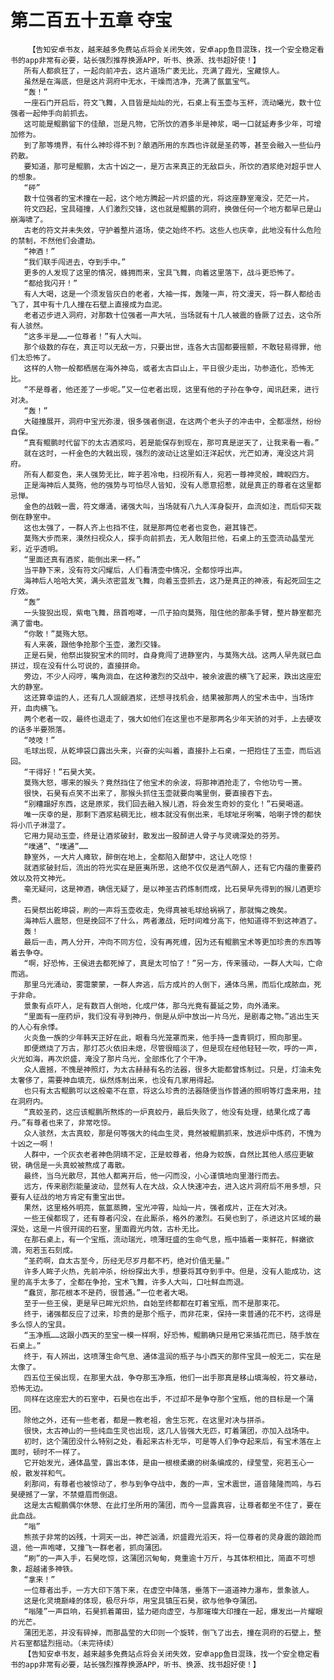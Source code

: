 # 第二百五十五章 夺宝
        【告知安卓书友，越来越多免费站点将会关闭失效，安卓app鱼目混珠，找一个安全稳定看书的app非常有必要，站长强烈推荐换源APP，听书、换源、找书超好使！】
       所有人都疯狂了，一起向前冲去，这片道场广袤无比，充满了霞光，宝藏惊人。
       虽然是在海底，但是这片洞府中无水，干燥而洁净，充满了氤氲宝气。
       “轰！”
       一座石门开启后，符文飞舞，入目皆是灿灿的光，石桌上有玉壶与玉杯，流动曦光，数十位强者一起伸手向前抓去。
       这可能是鲲鹏留下的佳酿，岂是凡物，它所饮的酒多半是神浆，喝一口就延寿多少年，可增加修为。
       到了那等境界，有什么神珍得不到？酿酒所用的东西也许就是圣药等，甚至会融入一些仙丹药散。
       要知道，那可是鲲鹏，太古十凶之一，是万古来真正的无敌巨头，所饮的酒浆绝对超乎世人的想象。
       “砰”
       数十位强者的宝术撞在一起，这个地方腾起一片炽盛的光，将这座静室淹没，茫茫一片。
       符文四起，宝具碰撞，人们激烈交锋，这也就是鲲鹏的洞府，换做任何一个地方都早已是山崩海啸了。
       古老的符文并未失效，守护着整片道场，使之始终不朽。这些人也庆幸，此地没有什么危险的禁制，不然他们会遭劫。
       “神酒！”
       “我们联手闯进去，夺到手中。”
       更多的人发现了这里的情况，蜂拥而来，宝具飞舞，向着这里落下，战斗更恐怖了。
       “都给我闪开！”
       有人大喝，这是一个须发皆灰白的老者，大袖一挥，轰隆一声，符文漫天，将一群人都给击飞了，其中有十几人撞在石壁上直接成为血泥。
       老者迈步进入洞府，对那数十位强者一声大吼，当场就有十几人被震的昏厥了过去，这令所有人骇然。
       “这多半是……一位尊者！”有人大叫。
       那个级数的存在，真正可以无敌一方，只要出世，连各大古国都要摇颤，不敢轻易得罪，他们太恐怖了。
       这样的人物一般都栖居在海外神岛，或者太古巨山上，平日很少走出，功参造化，恐怖无比。
       “不是尊者，他还差了一步呢。”又一位老者出现，这里有他的子孙在争夺，闻讯赶来，进行对决。
       “轰！”
       大碰撞展开，洞府中宝光弥漫，很多强者倒退，在这两个老头子的冲击中，全都凛然，纷纷自保。
       “真有鲲鹏时代留下的太古酒浆吗，若是能保存到现在，那可真是逆天了，让我来看一看。”
       就在这时，一杆金色的大戟出现，强烈的波动让这里如汪洋起伏，光芒如涛，淹没这片洞府。
       所有人都变色，来人强势无比，眸子若冷电，扫视所有人，宛若一尊神灵般，睥睨四方。
       正是海神后人莫殇，他的强势与可怕尽人皆知，没有人愿意招惹，就是真正的尊者在这里都忌惮。
       金色的战戟一震，符文爆涌，诸强大叫，当场就有八九人浑身裂开，血流如注，而后仰天栽倒在静室中。
       这也太强了，一群人齐上也挡不住，就是那两位老者也变色，避其锋芒。
       莫殇大步而来，漠然扫视众人，探手向前抓去，无人敢阻拦他，石桌上的玉壶流动晶莹光彩，近乎透明。
       “里面还真有酒浆，能倒出来一杯。”
       当平静下来，没有符文闪耀后，人们看清壶中情况，全都惊呼出声。
       海神后人哈哈大笑，满头浓密蓝发飞舞，向着玉壶抓去，这乃是真正的神液，有起死回生之疗效。
       “轰”
       一头狻猊出现，紫电飞舞，昂首咆哮，一爪子拍向莫殇，阻住他的那条手臂，整片静室都充满了雷电。
       “你敢！”莫殇大怒。
       有人来袭，跟他争抢那个玉壶，激烈交锋。
       正是石昊，他祭出狻猊宝术的同时，自身竟闯了进静室内，与莫殇大战。这两人早先就已血拼过，现在没有什么可说的，直接拼命。
       旁边，不少人闷哼，嘴角淌血，在这种激烈的交战中，被余波震的横飞了起来，跌出这座宏大的静室。
       这还算幸运的人，还有几人觊觎酒浆，还想寻找机会，结果被那两人的宝术击中，当场炸开，血肉横飞。
       两个老者一叹，最终也退走了，强大如他们在这里也不是那两名少年天骄的对手，上去硬攻的话多半要殒落。
       “吱吱！”
       毛球出现，从乾坤袋口露出头来，兴奋的尖叫着，直接扑上石桌，一把抱住了玉壶，而后逃回。
       “干得好！”石昊大笑。
       莫殇大怒，哪来的猴头？竟然挡住了他宝术的余波，将那神酒抢走了，令他功亏一篑。
       很快，石昊有点笑不出来了，那猴头抓住玉壶就要向嘴里倒，要直接吞下去。
       “别糟蹋好东西，这是原浆，我们回去融入猴儿酒，将会发生奇妙的变化！”石昊喝道。
       唯一庆幸的是，那剩下酒浆粘稠无比，根本就没有倒出来，毛球呲牙咧嘴，哈喇子馋的都快将小爪子淋湿了。
       它用力晃动玉壶，终是让酒浆破封，散发出一股醉进人骨子与灵魂深处的芬芳。
       “噗通”、“噗通”……
       静室外，一大片人瘫软，醉倒在地上，全都陷入酣梦中，这让人吃惊！
       就酒浆破封后，流出的符光实在是匪夷所思，这绝不仅仅是酒气醉人，还有它内蕴的重要药效以及符文神光。
       毫无疑问，这是神酒，确信无疑了，是以神圣古药炼制而成，比石昊早先得到的猴儿酒更珍贵。
       石昊祭出乾坤袋，刷的一声将玉壶收走，免得真被毛球给祸祸了，那就悔之晚矣。
       海神后人震怒，但是挽回不了什么，两者激战，短时间难分高下，他知道得不到这神酒了。
       轰！
       最后一击，两人分开，冲向不同方位，没有再死缠，因为还有鲲鹏宝术等更加珍贵的东西等着去争夺。
       “啊，好恐怖，王侯进去都死掉了，真是太可怕了！”另一方，传来骚动，一群人大叫，亡命而逃。
       那里乌光涌动，雾霭蒙蒙，一群人奔逃，后方成片的人倒下，通体乌黑，而后化成脓血，死于非命。
       景象有点吓人，足有数百人倒地，化成尸体，那乌光竟有蔓延之势，向外涌来。
       “里面有一座药炉，我们没有寻到神丹，倒是从炉中放出一片乌光，是剧毒之物。”逃出生天的人心有余悸。
       火炎鱼一族的少年韩天正好在此，眼看乌光笼罩而来，他手持一盏青铜灯，照向那里。
       即便燃烧了万古，那灯芯火依旧未熄，尽管很暗淡了，但是现在经他轻轻一吹，呼的一声，火光如海，再次炽盛，淹没了那片乌光，全部炼化了个干净。
       众人震撼，不愧是神照灯，为太古赫赫有名的法器，很多大能都曾炼制过。只是，灯油未免太奢侈了，需要神血填充，纵然炼制出来，也没有几家用得起。
       也只有太古鲲鹏可以这般毫不在意，将这么珍贵的法器随便当作普通的照明等灯盏来用，挂在洞府内。
       “真蛟圣药，这应该鲲鹏所熬炼的一炉真蛟丹，最后失败了，他没有处理，结果化成了毒丹。”有尊者也来了，非常吃惊。
       众人骇然，太古真蛟，那是何等强大的纯血生灵，竟然被鲲鹏抓来，放进炉中炼药，不愧为十凶之一啊！
       人群中，一个灰衣老者神色阴晴不定，正是蛟尊者，他身为蛟族，自然比其他人感应更敏锐，确信是一头真蛟被熬成了毒散。
       最终，当乌光散尽，其他人都离开后，他一闪而没，小心谨慎地向里潜行而去。
       远方，传来剧烈能量波动，显然有人在大战，众人快速冲去，进入这片洞府后不用多想，只要有人征战的地方肯定有重宝出世。
       果然，这里格外明亮，氤氲蒸腾，宝光冲霄，灿灿一片，强者成片，正在大对决。
       一些王侯都现了，还有尊者闪没，在此厮杀，格外的激烈。石昊也到了，杀进这片区域的最深处，这是一片很开阔的石室，里面霞光内敛，古朴无比。
       在那石桌上，有一个宝瓶，流动瑞光，喷薄旺盛的生命气息，瓶中插着一束鲜花，鲜嫩欲滴，宛若玉石刻成。
       “圣药啊，自太古至今，历经无尽岁月都不朽，绝对价值无量。”
       许多人眸子火热，先前冲杀，纷纷探出大手，想要将其夺到手中。但是，没有人能成功，这里的高手太多了，全都在争抢，宝术飞舞，许多人大叫，口吐鲜血而退。
       “蠢货，那花根本不是药，很普通。”一位老者大喝。
       至于一些王侯，更是早已眸光炽热，自始至终都都在盯着宝瓶，而不是那束花。
       终于，诸强都反应了过来，珍贵的是那个瓶子，而非花束，保持一束普通的花不朽，这得是多么惊人的宝具。
       “玉净瓶……这跟小西天的至宝一模一样啊，好恐怖，鲲鹏确只是用它来插花而已，随手放在石桌上。”
       终于，有人辨出，这喷薄生命气息、通体温润的瓶子与小西天的那件宝具一般无二，实在是太像了。
       四五位王侯出现，在那里大战，争夺那玉净瓶，他们一出手那真是移山填海般，符文暴动，恐怖无边。
       同样在这座宏大的石室中，石昊也在出手，不过却不是争夺那个宝瓶，他的目标是一个蒲团。
       除他之外，还有一些老者，都是一教老祖，舍生忘死，在这里对决与拼杀。
       很快，太古神山的一些纯血生灵也出现，这几人皆强大无匹，盯着蒲团，亦加入战场中。
       初时，这个蒲团没什么特别之处，看起来古朴无华，可是等人们争夺起来后，有宝术落在上面时，顿时不一样了。
       它开始发光，通体晶莹，露出本体，是由一根根柔嫩的树条编成的，绿莹莹，宛若玉心一般，散发祥和气。
       刹那间，有尊者也被惊动了，参与到争夺战中，轰的一声，宝术震世，道音隆隆而鸣，与石昊硬撼了一掌，不禁蹙眉而倒退。
       这是太古鲲鹏偶尔休憩、在此打坐所用的蒲团，而今一显露真容，让尊者都坐不住了，要在此血战。
       “嗡”
       熊孩子非常的凶残，十洞天一出，神芒汹涌，炽盛霞光滔天，将一位尊者的灵身震的踉跄而退，他一声咆哮，又撞飞一群老者，抓向蒲团。
       “刷”的一声入手，石昊吃惊，这蒲团沉甸甸，竟重逾十万斤，与其体积相比，简直不可想象，超越诸多神铁。
       “拿来！”
       一位尊者出手，一方大印下落下来，在虚空中降落，垂落下一道道神力瀑布，景象骇人。
       这是化灵境巅峰的体现，极尽升华，用宝具镇压石昊，欲与他争夺蒲团。
       “嗡隆”一声巨响，石昊抓着莆田，猛力砸向虚空，与那璀璨大印撞在一起，爆发出一片耀眼的光芒。
       蒲团无恙，并没有碎掉，而那晶莹的大印则一个旋转，倒飞了出去，撞在洞府的石壁上，整片石室都猛烈摇动。（未完待续）
       【告知安卓书友，越来越多免费站点将会关闭失效，安卓app鱼目混珠，找一个安全稳定看书的app非常有必要，站长强烈推荐换源APP，听书、换源、找书超好使！】